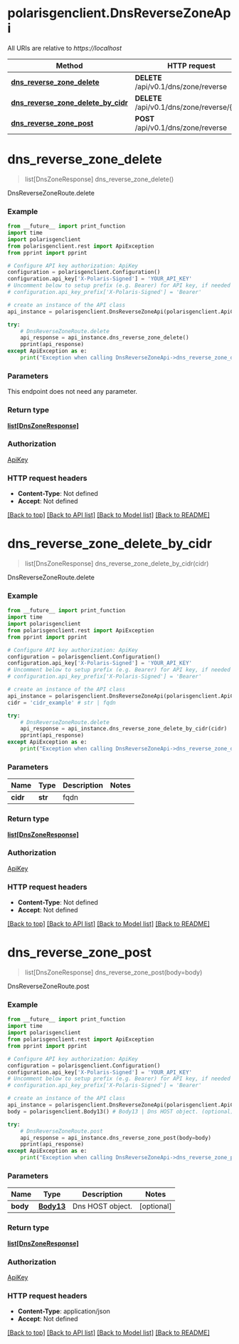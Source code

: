# polarisgenclient.DnsReverseZoneApi

All URIs are relative to *https://localhost*

Method | HTTP request | Description
------------- | ------------- | -------------
[**dns_reverse_zone_delete**](DnsReverseZoneApi.md#dns_reverse_zone_delete) | **DELETE** /api/v0.1/dns/zone/reverse | DnsReverseZoneRoute.delete
[**dns_reverse_zone_delete_by_cidr**](DnsReverseZoneApi.md#dns_reverse_zone_delete_by_cidr) | **DELETE** /api/v0.1/dns/zone/reverse/{cidr} | DnsReverseZoneRoute.delete
[**dns_reverse_zone_post**](DnsReverseZoneApi.md#dns_reverse_zone_post) | **POST** /api/v0.1/dns/zone/reverse | DnsReverseZoneRoute.post


# **dns_reverse_zone_delete**
> list[DnsZoneResponse] dns_reverse_zone_delete()

DnsReverseZoneRoute.delete

### Example
```python
from __future__ import print_function
import time
import polarisgenclient
from polarisgenclient.rest import ApiException
from pprint import pprint

# Configure API key authorization: ApiKey
configuration = polarisgenclient.Configuration()
configuration.api_key['X-Polaris-Signed'] = 'YOUR_API_KEY'
# Uncomment below to setup prefix (e.g. Bearer) for API key, if needed
# configuration.api_key_prefix['X-Polaris-Signed'] = 'Bearer'

# create an instance of the API class
api_instance = polarisgenclient.DnsReverseZoneApi(polarisgenclient.ApiClient(configuration))

try:
    # DnsReverseZoneRoute.delete
    api_response = api_instance.dns_reverse_zone_delete()
    pprint(api_response)
except ApiException as e:
    print("Exception when calling DnsReverseZoneApi->dns_reverse_zone_delete: %s\n" % e)
```

### Parameters
This endpoint does not need any parameter.

### Return type

[**list[DnsZoneResponse]**](DnsZoneResponse.md)

### Authorization

[ApiKey](../README.md#ApiKey)

### HTTP request headers

 - **Content-Type**: Not defined
 - **Accept**: Not defined

[[Back to top]](#) [[Back to API list]](../README.md#documentation-for-api-endpoints) [[Back to Model list]](../README.md#documentation-for-models) [[Back to README]](../README.md)

# **dns_reverse_zone_delete_by_cidr**
> list[DnsZoneResponse] dns_reverse_zone_delete_by_cidr(cidr)

DnsReverseZoneRoute.delete

### Example
```python
from __future__ import print_function
import time
import polarisgenclient
from polarisgenclient.rest import ApiException
from pprint import pprint

# Configure API key authorization: ApiKey
configuration = polarisgenclient.Configuration()
configuration.api_key['X-Polaris-Signed'] = 'YOUR_API_KEY'
# Uncomment below to setup prefix (e.g. Bearer) for API key, if needed
# configuration.api_key_prefix['X-Polaris-Signed'] = 'Bearer'

# create an instance of the API class
api_instance = polarisgenclient.DnsReverseZoneApi(polarisgenclient.ApiClient(configuration))
cidr = 'cidr_example' # str | fqdn

try:
    # DnsReverseZoneRoute.delete
    api_response = api_instance.dns_reverse_zone_delete_by_cidr(cidr)
    pprint(api_response)
except ApiException as e:
    print("Exception when calling DnsReverseZoneApi->dns_reverse_zone_delete_by_cidr: %s\n" % e)
```

### Parameters

Name | Type | Description  | Notes
------------- | ------------- | ------------- | -------------
 **cidr** | **str**| fqdn | 

### Return type

[**list[DnsZoneResponse]**](DnsZoneResponse.md)

### Authorization

[ApiKey](../README.md#ApiKey)

### HTTP request headers

 - **Content-Type**: Not defined
 - **Accept**: Not defined

[[Back to top]](#) [[Back to API list]](../README.md#documentation-for-api-endpoints) [[Back to Model list]](../README.md#documentation-for-models) [[Back to README]](../README.md)

# **dns_reverse_zone_post**
> list[DnsZoneResponse] dns_reverse_zone_post(body=body)

DnsReverseZoneRoute.post

### Example
```python
from __future__ import print_function
import time
import polarisgenclient
from polarisgenclient.rest import ApiException
from pprint import pprint

# Configure API key authorization: ApiKey
configuration = polarisgenclient.Configuration()
configuration.api_key['X-Polaris-Signed'] = 'YOUR_API_KEY'
# Uncomment below to setup prefix (e.g. Bearer) for API key, if needed
# configuration.api_key_prefix['X-Polaris-Signed'] = 'Bearer'

# create an instance of the API class
api_instance = polarisgenclient.DnsReverseZoneApi(polarisgenclient.ApiClient(configuration))
body = polarisgenclient.Body13() # Body13 | Dns HOST object. (optional)

try:
    # DnsReverseZoneRoute.post
    api_response = api_instance.dns_reverse_zone_post(body=body)
    pprint(api_response)
except ApiException as e:
    print("Exception when calling DnsReverseZoneApi->dns_reverse_zone_post: %s\n" % e)
```

### Parameters

Name | Type | Description  | Notes
------------- | ------------- | ------------- | -------------
 **body** | [**Body13**](Body13.md)| Dns HOST object. | [optional] 

### Return type

[**list[DnsZoneResponse]**](DnsZoneResponse.md)

### Authorization

[ApiKey](../README.md#ApiKey)

### HTTP request headers

 - **Content-Type**: application/json
 - **Accept**: Not defined

[[Back to top]](#) [[Back to API list]](../README.md#documentation-for-api-endpoints) [[Back to Model list]](../README.md#documentation-for-models) [[Back to README]](../README.md)

